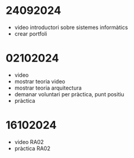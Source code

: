 # 24092024

- video introductori sobre sistemes informàtics
- crear portfoli

# 02102024

- video
- mostrar teoria video
- mostrar teoria arquitectura
- demanar voluntari per pràctica, punt positiu
- pràctica

# 16102024

- video RA02
- pràctica RA02
